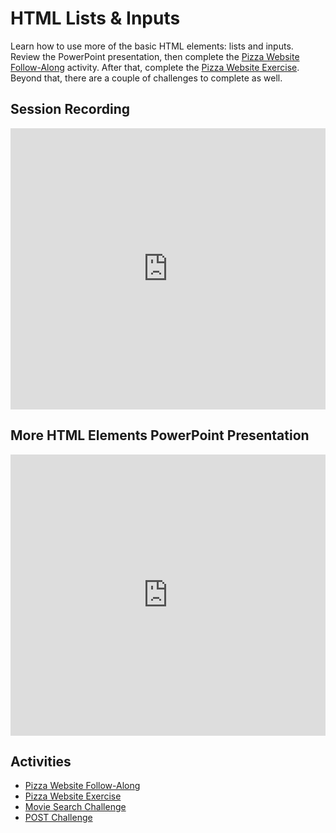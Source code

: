 # HTML Lists & Inputs
Learn how to use more of the basic HTML elements: lists and inputs. Review the PowerPoint presentation, then complete the [Pizza Website Follow-Along](PizzaWebsiteFollowAlong.md) activity. After that, complete the [Pizza Website Exercise](PizzaWebsiteIndividual.md). Beyond that, there are a couple of challenges to complete as well.

## Session Recording
<iframe width="100%" height="450px" src="https://www.youtube.com/embed/YpNRSE2V8Hg" frameborder="0" allow="accelerometer; autoplay; clipboard-write; encrypted-media; gyroscope; picture-in-picture" allowfullscreen></iframe>

## More HTML Elements PowerPoint Presentation
<iframe src='https://view.officeapps.live.com/op/embed.aspx?src=https://hylandtechclub.com/web-101/Week03/MoreHtmlElements.pptx' width='100%' height='450px' frameborder='0'></iframe>

## Activities
- [Pizza Website Follow-Along](PizzaWebsiteFollowAlong.md)
- [Pizza Website Exercise](PizzaWebsiteIndividual.md)
- [Movie Search Challenge](MovieSearchChallenge.md)
- [POST Challenge](PostChallenge.md)